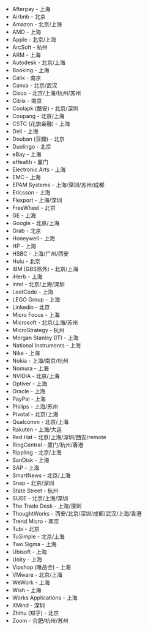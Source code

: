 - Afterpay - 上海
- Airbnb - 北京
- Amazon - 北京/上海
- AMD - 上海
- Apple - 北京/上海
- ArcSoft - 杭州
- ARM - 上海
- Autodesk - 北京/上海
- Booking - 上海
- Calix - 南京
- Canva - 北京/武汉
- Cisco - 北京/上海/杭州/苏州
- Citrix - 南京
- Coolapk (酷安) - 北京/深圳
- Coupang - 北京/上海
- CSTC (花旗金融) - 上海
- Dell - 上海
- Douban (豆瓣) - 北京
- Duolingo - 北京
- eBay - 上海
- eHealth - 厦门
- Electronic Arts - 上海
- EMC - 上海
- EPAM Systems - 上海/深圳/苏州/成都
- Ericsson - 上海
- Flexport - 上海/深圳
- FreeWheel - 北京
- GE - 上海
- Google - 北京/上海
- Grab - 北京
- Honeywell - 上海
- HP - 上海
- HSBC - 上海/广州/西安
- Hulu - 北京
- IBM (GBS除外) - 北京/上海
- iHerb - 上海
- Intel - 北京/上海/深圳
- LeetCode - 上海
- LEGO Group - 上海
- Linkedin - 北京
- Micro Focus - 上海
- Microsoft - 北京/上海/苏州
- MicroStrategy - 杭州
- Morgan Stanley (IT) - 上海
- National Instruments - 上海
- Nike - 上海
- Nokia - 上海/南京/杭州
- Nomura - 上海
- NVIDIA - 北京/上海
- Optiver - 上海
- Oracle - 上海
- PayPal - 上海
- Philips - 上海/苏州
- Pivotal - 北京/上海
- Qualcomm - 北京/上海
- Rakuten - 上海/大连
- Red Hat - 北京/上海/深圳/西安/remote
- RingCentral - 厦门/杭州/香港
- Rippling - 北京/上海
- SanDisk - 上海
- SAP - 上海
- SmartNews - 北京/上海
- Snap - 北京/深圳
- State Street - 杭州
- SUSE - 北京/上海/深圳
- The Trade Desk - 上海/深圳
- ThoughtWorks - 西安/北京/深圳/成都/武汉/上海/香港
- Trend Micro - 南京
- Tubi - 北京
- TuSimple - 北京/上海
- Two Sigma - 上海
- Ubisoft - 上海
- Unity - 上海
- Vipshop (唯品会) - 上海
- VMware - 北京/上海
- WeWork - 上海
- Wish - 上海
- Works Applications - 上海
- XMind - 深圳
- Zhihu (知乎) - 北京
- Zoom - 合肥/杭州/苏州
